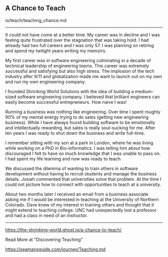 ## A Chance to Teach

io/teach/teaching_chance.md

---

It could not have come at a better time.  My career was in decline and I was feeling quite frustrated over the stagnation that was taking hold.  I had already had two full careers and I was only 57.  I was planning on retiring and spend my twilight years writing my memoirs.

My first career was in software engineering culminating in a decade of technical leadership of engineering teams.  This career was extremely successful and satisfying but also high stress.  The implosion of the tech industry after 9/11 and globalization made me want to launch out on my own and run my own engineering company.

I founded Shrinking World Solutions with the idea of building a medium-sized software engineering company.  I believed that brilliant engineers can easily become successful entrepreneurs.  How naive I was!

Running a business was nothing like engineering.  Over time I spent roughly 90% of my mental energy trying to do sales (getting new engineering business). While I have always found building software to be emotionally and intellectually rewarding, but sales is really soul-sucking for me.  After ten years I was ready to shut down the business and write full-time.

I remember sitting with my son at a park in London, where he was living while working on a PhD in Bio-informatics.  I was telling him about how discouraged I felt to have so much knowledge that I was unable to pass on. I had spent my life learning and now was ready to teach.

We discussed the dilemma of wanting to train others in software development without having to recruit students and manage the business details.  Josiah commented that universities solve that problem.  At the time I could not picture how to connect with opportunities to teach at a university.

About two months later I received an email from a business associate asking me if I would be interested in teaching at the University of Northern Colorado. Dave knew of my interest in training others and thought that it might extend to teaching college.  UNC had unexpectedly lost a professor and had a class in need of an instructor.

---

https://the-shrinking-world.ghost.io/a-chance-to-teach/

Read More at "Discovering Teaching"

https://seamansguide.com/journey/Teaching.md

